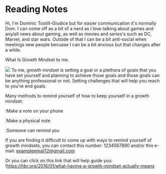 # Reading Notes
Hi, I'm Dominic Tootill-Giudice but for easier communication it's normally Dom. I can come off as a bit of a nerd as I love talking about games and any/all news about gaming, as well as movies and series's such as DC, Marvel, and star wars. Outside of that I can be a bit anti-social when meetings new people becuase I can be a bit anxious but that changes after a while. 

What Is Growth Mindset to me. 

![](https://onewiththewater.org/owtwwp/wp-content/uploads/2019/11/AdobeStock_56915425.jpeg)
To me, growth mindset is setting a goal or a plethora of goals that you have set yourself and planning to achieve those goals and those goals can be anything professional or not. Setting challenges that will help you reach to you're end goals.

Many methods to remind yourself of how to keep yourself in a growth mindset:

:Make a note on your phone

:Make a physical note

:Someone can remind you


If you are finding it difficult to come up with ways to remind yourself of growth mindsets, you can contact this number: 1234567890 and/or this e-mail: exampleemail12@gmail.com 

Or you can click on this link that will help guide you: !https://hbr.org/2016/01/what-having-a-growth-mindset-actually-means 
